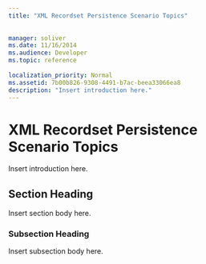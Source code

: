 ```yaml
---
title: "XML Recordset Persistence Scenario Topics"
 
 
manager: soliver
ms.date: 11/16/2014
ms.audience: Developer
ms.topic: reference
  
localization_priority: Normal
ms.assetid: 7b00b826-9308-4491-b7ac-beea33066ea8
description: "Insert introduction here."
---
```


# XML Recordset Persistence Scenario Topics

Insert introduction here.
  
## Section Heading

Insert section body here.
  
### Subsection Heading

Insert subsection body here.
  

